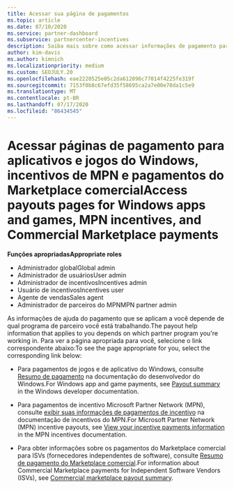 ```yaml
---
title: Acessar sua página de pagamentos
ms.topic: article
ms.date: 07/10/2020
ms.service: partner-dashboard
ms.subservice: partnercenter-incentives
description: Saiba mais sobre como acessar informações de pagamento para seus aplicativos e jogos do Windows, incentivos de MPN e pagamentos do Marketplace comercial para fornecedores de software independentes.
author: kim-davis
ms.author: kimnich
ms.localizationpriority: medium
ms.custom: SEOJULY.20
ms.openlocfilehash: eae2220525e05c2da612896c77014f4225fe319f
ms.sourcegitcommit: 7153f0b8c67efd35f58695ca2a7e00e70da1c5e9
ms.translationtype: MT
ms.contentlocale: pt-BR
ms.lasthandoff: 07/17/2020
ms.locfileid: "86434545"
---
```

# <a name="access-payouts-pages-for-windows-apps-and-games-mpn-incentives-and-commercial-marketplace-payments"></a><span data-ttu-id="e1504-103">Acessar páginas de pagamento para aplicativos e jogos do Windows, incentivos de MPN e pagamentos do Marketplace comercial</span><span class="sxs-lookup"><span data-stu-id="e1504-103">Access payouts pages for Windows apps and games, MPN incentives, and Commercial Marketplace payments</span></span>

<span data-ttu-id="e1504-104">**Funções apropriadas**</span><span class="sxs-lookup"><span data-stu-id="e1504-104">**Appropriate roles**</span></span>
-   <span data-ttu-id="e1504-105">Administrador global</span><span class="sxs-lookup"><span data-stu-id="e1504-105">Global admin</span></span>
-   <span data-ttu-id="e1504-106">Administrador de usuários</span><span class="sxs-lookup"><span data-stu-id="e1504-106">User admin</span></span>
-   <span data-ttu-id="e1504-107">Administrador de incentivos</span><span class="sxs-lookup"><span data-stu-id="e1504-107">Incentives admin</span></span>
-   <span data-ttu-id="e1504-108">Usuário de incentivos</span><span class="sxs-lookup"><span data-stu-id="e1504-108">Incentives user</span></span>
-   <span data-ttu-id="e1504-109">Agente de vendas</span><span class="sxs-lookup"><span data-stu-id="e1504-109">Sales agent</span></span>
-   <span data-ttu-id="e1504-110">Administrador de parceiros do MPN</span><span class="sxs-lookup"><span data-stu-id="e1504-110">MPN partner admin</span></span>

<span data-ttu-id="e1504-111">As informações de ajuda do pagamento que se aplicam a você depende de qual programa de parceiro você está trabalhando.</span><span class="sxs-lookup"><span data-stu-id="e1504-111">The payout help information that applies to you depends on which partner program you're working in.</span></span> <span data-ttu-id="e1504-112">Para ver a página apropriada para você, selecione o link correspondente abaixo:</span><span class="sxs-lookup"><span data-stu-id="e1504-112">To see the page appropriate for you, select the corresponding link below:</span></span>

- <span data-ttu-id="e1504-113">Para pagamentos de jogos e de aplicativo do Windows, consulte [Resumo de pagamento](https://docs.microsoft.com/windows/uwp/publish/payout-summary) na documentação do desenvolvedor do Windows.</span><span class="sxs-lookup"><span data-stu-id="e1504-113">For Windows app and game payments, see [Payout summary](https://docs.microsoft.com/windows/uwp/publish/payout-summary) in the Windows developer documentation.</span></span>

- <span data-ttu-id="e1504-114">Para pagamentos de incentivo Microsoft Partner Network (MPN), consulte [exibir suas informações de pagamentos de incentivo](understand-incentive-payouts.md) na documentação de incentivos do MPN.</span><span class="sxs-lookup"><span data-stu-id="e1504-114">For Microsoft Partner Network (MPN) incentive payouts, see [View your incentive payments information](understand-incentive-payouts.md) in the MPN incentives documentation.</span></span>

- <span data-ttu-id="e1504-115">Para obter informações sobre os pagamentos do Marketplace comercial para ISVs (fornecedores independentes de software), consulte [Resumo de pagamento do Marketplace comercial](https://docs.microsoft.com/azure/marketplace/partner-center-portal/payout-summary).</span><span class="sxs-lookup"><span data-stu-id="e1504-115">For information about Commercial Marketplace payments for Independent Software Vendors (ISVs), see [Commercial marketplace payout summary](https://docs.microsoft.com/azure/marketplace/partner-center-portal/payout-summary).</span></span>
